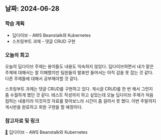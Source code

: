 ## 날짜: 2024-06-28

### 학습 계획
* 딥다이브 - AWS Beanstalk와 Kubernetes
* 스프링부트 과제 - 댓글 CRUD 구현

### 오늘의 회고
오늘의 딥다이브 주제는 용어들도 내용도 익숙하지 않았다. 딥다이브하면서 내가 맡은 주제에 대해서는 잘 이해했지만 팀원들의 발표만 들어서는 아직 감을 못 잡는 것 같다. 다른 주제들에 대해서 공부해야할 것 같다.

스프링부트 과제는 댓글 CRUD를 구현하고 있다. 게시글 CRUD를 한 번 해서 그런지 좀 수월하게 했던 것 같다. 테스트 작성까지 하고 싶었는데 오늘 딥다이브 주제가 처음 접하는 내용이라 이것저것 자료를 찾아보느라 시간이 좀 걸려서 못 했다. 이번 주말까지 게시판을 완료하고 회원 구현을 할 예정이다.

### 참고자료 및 링크
[🔗](https://www.notion.so/goorm/2-AWS-Beanstalk-Kubernetes-K8s-Terraform-K8s--50b5303c4f90441995fb6962e40120b1) 딥다이브 - AWS Beanstalk와 Kubernetes